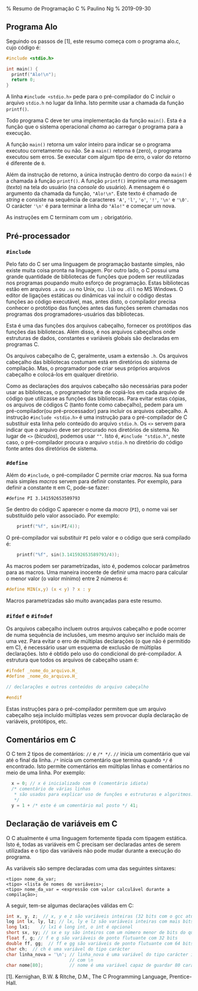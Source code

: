 % Resumo de Programação C
% Paulino Ng
% 2019-09-30

## Programa Alo

Seguindo os passos de [1], este resumo começa com o programa alo.c, cujo código
é:

```C
#include <stdio.h>

int main() {
  printf("Alo!\n");
  return 0;
}
```

A linha `#include <stdio.h>` pede para o pré-compilador do C incluir o arquivo
`stdio.h` no lugar da linha. Isto permite usar a chamada da função `printf()`.

Todo programa C deve ter uma implementação da função `main()`. Esta é a função
que o sistema operacional *chama* ao carregar o programa para a execução.

A função `main()` retorna um valor inteiro para indicar se o programa executou
corretamente ou não. Se a `main()` retorna `0` (zero), o programa executou sem
erros. Se executar com algum tipo de erro, o valor do retorno é diferente de
`0`.

Além da instrução de retorno, a única instrução dentro do corpo da `main()` é
a chamada à função `printf()`. A função `printf()` imprime uma mensagem
(*texto*) na tela do usuário (na *console* do usuário). A mensagem é o
argumento da chamada da função, `"Alo!\n"`. Este texto é chamado de *string* e
consiste na sequência de caracteres `'A'`, `'l'`, `'o'`, `'!'`, `'\n'` e `'\0'`.
O carácter `'\n'` é para terminar a linha do `"Alo!"` e começar um nova.

As instruções em C terminam com um `;` obrigatório.

## Pré-processador

### `#include`

Pelo fato do C ser uma linguagem de programação bastante simples, não existe
muita coisa pronta na linguagem. Por outro lado, o C possui uma grande
quantidade de bibliotecas de funções que podem ser reutilizadas nos
programas poupando muito esforço de programação. Estas bibliotecas estão em
arquivos `.a` ou `.so` no Unix, ou `.lib` ou `.dll` no MS Windows.
O editor de ligações estáticas ou dinâmicas vai incluir o código destas
funções ao código executável, mas, antes disto, o compilador precisa conhecer
o protótipo das funções antes das
funções serem chamadas nos programas dos programadores-usuários das bibliotecas.

Esta é uma das funções dos arquivos cabeçalho, fornecer os protótipos das
funções das bibliotecas. Além disso, é nos arquivos cabeçalhos onde estruturas
de dados, constantes e variáveis globais são declaradas em programas C.

Os arquivos cabeçalho de C, geralmente, usam a extensão `.h`. Os arquivos
cabeçalho das bibliotecas costumam está em diretórios do sistema de compilação.
Mas, o programador pode criar seus próprios arquivos cabeçalho e colocá-los em
qualquer diretório.

Como as declarações dos arquivos cabeçalho são necessárias para poder usar
as bibliotecas, o programador teria de copiá-los em cada arquivo de código que
utilizasse as funções das bibliotecas. Para evitar estas cópias, os arquivos
de códigos C (tanto fonte como cabeçalho), pedem para um pré-compilador(ou
  pré-processador) para
incluir os arquivos cabeçalho. A instrução `#include <stdio.h>` é uma
instrução para o pré-compilador de C substituir esta linha pelo conteúdo do
arquivo `stdio.h`. Os `<>` servem para indicar que o arquivo deve ser procurado
nos diretórios de sistema. No lugar de `<>` (*bicudos*), podemos usar `""`.
Isto é, `#include "stdio.h"`, neste caso, o pré-compilador procura o arquivo
`stdio.h` no diretório do código fonte antes dos diretórios de sistema.

### `#define`

Além do `#include`, o pré-compilador C permite criar *macros*. Na sua forma mais
simples *macros* servem para definir constantes. Por exemplo, para definir a
constante &pi; em C, pode-se fazer:

```
#define PI 3.141592653589793
```

Se dentro do código C aparecer o nome da *macro* (`PI`), o nome vai ser
substituído pelo valor associado. Por exemplo:

```C
    printf("%f", sin(PI/4));
```

O pré-compilador vai substituir `PI` pelo valor e o código que será compilado é:

```C
    printf("%f", sin(3.141592653589793/4));
```

As macros podem ser parametrizadas, isto é, podemos colocar parâmetros para as
macros. Uma maneira inocente de definir uma macro para calcular o menor
valor (o valor mínimo) entre 2 números é:

```C
#define MIN(x,y) (x < y) ? x : y
```

Macros parametrizadas são muito avançadas para este resumo.

### `#ifdef` e `#ifndef`

Os arquivos cabeçalho incluem outros arquivos cabeçalho e pode ocorrer de numa
sequência de inclusões, um mesmo arquivo ser incluído mais de uma vez. Para
evitar o erro de múltiplas declarações (o que não é permitido em C), é
necessário usar um esquema de exclusão de múltiplas declarações. Isto é obtido
pelo uso do condicional do pré-compilador. A estrutura que todos os arquivos
de cabeçalho usam é:

```C
#ifndef _nome_do_arquivo.H_
#define _nome_do_arquivo.H_

// declarações e outros conteúdos do arquivo cabeçalho

#endif
```

Estas instruções para o pré-compilador permitem que um arquivo cabeçalho seja
incluído múltiplas vezes sem provocar dupla declaração de variáveis, protótipos,
etc.

## Comentários em C

O C tem 2 tipos de comentários: `//` e `/* */`. `//` inicia um comentário que
vai até o final da linha. `/*` inicia um comentário que termina quando `*/` é
encontrado. Isto permite comentários em múltiplas linhas e comentários no
meio de uma linha. Por exemplo:

```C
  x = 0; // x é inicializado com 0 (comentário idiota)
  /* comentário de várias linhas
   * são usados para explicar uso de funções e estruturas e algoritmos.
   */
  y = 1 + /* este é um comentário mal posto */ 41;
```

## Declaração de variáveis em C

O C atualmente é uma linguagem fortemente tipada com tipagem estática. Isto é,
todas as variáveis em C precisam ser declaradas antes de serem utilizadas e
o tipo das variáveis não pode mudar durante a execução do programa.

As variáveis são sempre declaradas com uma das seguintes sintaxes:

```
<tipo> nome_da_var;
<tipo> <lista de nomes de variáveis>;
<tipo> nome_da_var = <expressão com valor calculável durante a compilação>;
```

A seguir, tem-se algumas declarações válidas em C:

```C
int x, y, z;  // x, y e z são variáveis inteiras (32 bits com o gcc atual)
log int lx, ly, lz; // lx, ly e lz são variáveis inteiras com mais bits do que int
long lx1;    // lx1 é long int, o int é opcional
short sx, sy; // sx e sy são inteiros com um número menor de bits do que int
float f, g; // f e g são variáveis de ponto flutuante com 32 bits
double ff, gg;  // ff e gg são variáveis de ponto flutuante com 64 bits
char ch;  // ch é uma variável do tipo carácter
char linha_nova = '\n'; // linha_nova é uma variável do tipo carácter inicializada
                        // com \n
char nome[80];          // nome é uma variável capaz de guardar 80 caracteres
```

[1]. Kernighan, B.W. & Ritche, D.M., The C Programming Language, Prentice-Hall.
